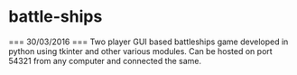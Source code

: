 # battle-ships
=== 30/03/2016 ===
Two player GUI based battleships game developed in python using tkinter and other various modules. Can be hosted on port 54321 from any computer and connected the same.
